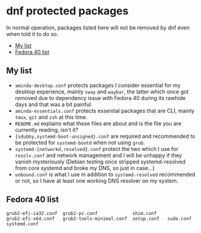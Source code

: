 # dnf protected packages

In normal operation, packages listed here will not be removed by dnf even
when told it to do so.

<!-- editorconfig-checker-disable -->
<!-- prettier-ignore-start -->

<!-- START doctoc generated TOC please keep comment here to allow auto update -->
<!-- DON'T EDIT THIS SECTION, INSTEAD RE-RUN doctoc TO UPDATE -->

- [My list](#my-list)
- [Fedora 40 list](#fedora-40-list)

<!-- END doctoc generated TOC please keep comment here to allow auto update -->

<!-- prettier-ignore-end -->
<!-- editorconfig-checker-enable -->

## My list

- `aminda-desktop.conf` protects packages I consider essential for my desktop
  experience, mainly `sway` and `waybar`, the latter which once got removed
  due to dependency issue with Fedora 40 during its rawhide days and that was
  a bit painful.
- `aminda-essentials.conf` protects essential packages that are CLI, mainly
  `tmux`, `git` and `zsh` at this time.
- `README.md` explains what these files are about and is the file you are
  currently reading, isn't it?
- `{sdubby,systemd-boot-unsigned}.conf` are required and recommended to be
  protected for `systemd-bootd` when not using `grub`.
- `systemd-{networkd,resolved}.conf` protect the two which I use for
  `resolv.conf` and network management and I will be unhappy if they vanish
  mysteriously (Debian testing once stripped systemd-resolved from core
  systemd and broke my DNS, so just in case...)
- `unbound.conf` is what I use in addition to `systemd-resolved` recommended
  or not, so I have at least one working DNS resolver on my system.

## Fedora 40 list

```
grub2-efi-ia32.conf  grub2-pc.conf             shim.conf
grub2-efi-x64.conf   grub2-tools-minimal.conf  setup.conf   sudo.conf  systemd.conf
```
